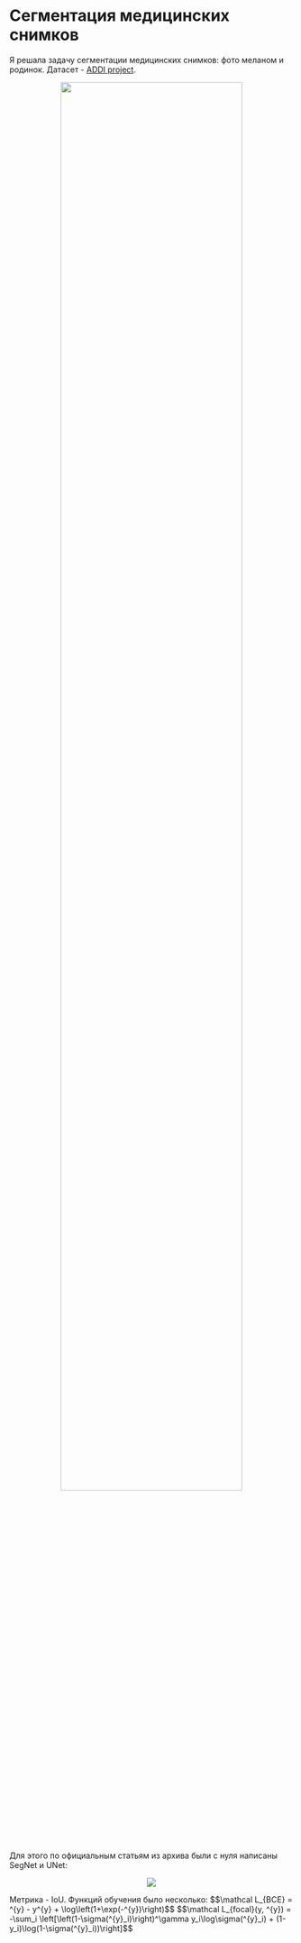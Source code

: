 # Сегментация медицинских снимков
Я решала задачу сегментации медицинских снимков: фото меланом и родинок. Датасет - [ADDI project](https://www.fc.up.pt/addi/ph2%20database.html).
<p align="center">
<img src="https://github.com/neirosetochka/medical_segmentation/assets/72963340/99cde7a0-203c-4637-b42f-37f1ab084f4e" width=80%>
</p>
Для этого по официальным статьям из архива были с нуля написаны SegNet и UNet:
<p align="center">
<img src="https://github.com/neirosetochka/medical_segmentation/assets/72963340/823e99b6-28a7-440e-bfac-5a1e20b7141e">
</p>
Метрика - IoU. Функций обучения было несколько:
$$\mathcal L_{BCE} = ^{y} - y^{y} + \log\left(1+\exp(-^{y})\right)$$
$$\mathcal L_{focal}(y, ^{y}) = -\sum_i \left[\left(1-\sigma(^{y}_i)\right)^\gamma y_i\log\sigma(^{y}_i) + (1-y_i)\log(1-\sigma(^{y}_i))\right]$$

